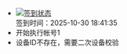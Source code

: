 - [![签到状态](https://github.com/womade/Cloud189-Actions/actions/workflows/main.yml/badge.svg?branch=main)](https://github.com/womade/Cloud189-Actions/actions/workflows/main.yml) <br> 签到时间：2025-10-30 18:41:35
- 开始执行帐号1
- 设备ID不存在，需要二次设备校验
